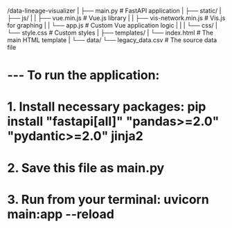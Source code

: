 /data-lineage-visualizer
|
├── main.py                 # FastAPI application
|
├── static/
|   ├── js/
|   |   ├── vue.min.js      # Vue.js library
|   |   ├── vis-network.min.js # Vis.js for graphing
|   |   └── app.js          # Custom Vue application logic
|   |
|   └── css/
|       └── style.css       # Custom styles
|
├── templates/
|   └── index.html          # The main HTML template
|
└── data/
    └── legacy_data.csv     # The source data file



# --- To run the application:
# 1. Install necessary packages: pip install "fastapi[all]" "pandas>=2.0" "pydantic>=2.0" jinja2
# 2. Save this file as main.py
# 3. Run from your terminal: uvicorn main:app --reload
